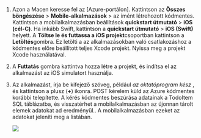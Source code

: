 
1. Azon a Macen keresse fel az [Azure-portálon]. Kattintson az **Összes böngészése** > **Mobile-alkalmazások** > az imént létrehozott kódmentes. Kattintson a mobilalkalmazásban beállítások **quickstart útmutató** > **iOS (cél-C)**. Ha inkább Swift, kattintson a **quickstart útmutató** > **iOS (Swift)** helyett. A **Töltse le és futtassa a iOS projekt**csoportban kattintson a **Letöltés**gombra. Ez letölti a az alkalmazásokban való csatlakozáshoz a kódmentes előre beállított teljes Xcode projekt. Nyissa meg a projekt Xcode használatával.

2. A **Futtatás** gombra kattintva hozza létre a projekt, és indítsa el az alkalmazást az iOS simulatort használja.

3. Az alkalmazást, írja be kifejező szöveg, például _az oktatóprogram kész_ , és kattintson a plusz (**+**) ikonra. POST kérelem küld az Azure kódmentes korábbi telepítette. A kérés kódmentes beszúrása adatainak a TodoItem SQL táblázatba, és visszatérhet a mobilalkalmazásban az újonnan tárolt elemek adatokat ad eredményül.. A mobilalkalmazásban ezeket az adatokat jeleníti meg a listában. 

    ![](./media/app-service-mobile-ios-quickstart/mobile-quickstart-startup-ios.png)

[Azure portálon]: https://portal.azure.com/
